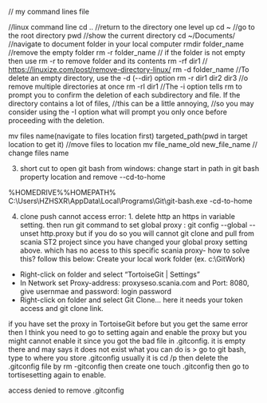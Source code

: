 // my command lines file 

//linux command line
cd .. //return to the directory one level up 
cd ~ //go to the root directory 
pwd //show the current directory 
cd ~/Documents/  //navigate to document folder in your local computer 
rmdir folder_name //remove the empty folder 
rm -r folder_name // if the folder is not empty then use rm -r to remove folder and its contents 
rm -rf dir1 // https://linuxize.com/post/remove-directory-linux/
rm -d folder_name //To delete an empty directory, use the -d (--dir) option 
rm -r dir1 dir2 dir3 //o remove multiple directories at once 
rm -rI dir1 //The -i option tells rm to prompt you to confirm the deletion of each subdirectory and file. If the directory contains a lot of files, 
            //this can be a little annoying, 
           //so you may consider using the -I option what will prompt you only once before proceeding with the deletion.

mv files name(navigate to files location first) targeted_path(pwd in target location to get it) //move files to location
mv file_name_old new_file_name // change files name 

3. short cut to open git bash from windows: 
change start in path in git bash property location and remove --cd-to-home

%HOMEDRIVE%%HOMEPATH%
C:\Users\HZHSXR\AppData\Local\Programs\Git\git-bash.exe -cd-to-home

   4. clone push cannot access error: 1. delete http an https in variable setting. then run git command to set global proxy : git config --global --unset http.proxy
but if you do so you will cannot git clone and pull from scania ST2 project since you have changed your global proxy setting above. which has no acess to this specific scania proxy- how to solve this? 
follow this below: 
 Create your local work folder (ex. c:\GitWork)
* Right-click on folder and select “TortoiseGit | Settings”
* In Network set Proxy-address: proxyseso.scania.com and Port: 8080, give usernmae and password: login password
* Right-click on folder and select Git Clone… here it needs your token access and git clone link. 

if you have set the proxy in TortoiseGit before but you get the same error then I think you need to go to setting again and enable the proxy
but you might cannot enable it since you got the bad file in .gitconfig. 
it is empty there and may says it does not exist 
what you can do is > go to git bash, type to where you store .gitconfig usually it is cd /p 
then delete the .gitconfig file by rm -gitconfig 
then create one touch .gitconfig 
then go to tortisesetting again to enable. 

access denied to remove .gitconfig 